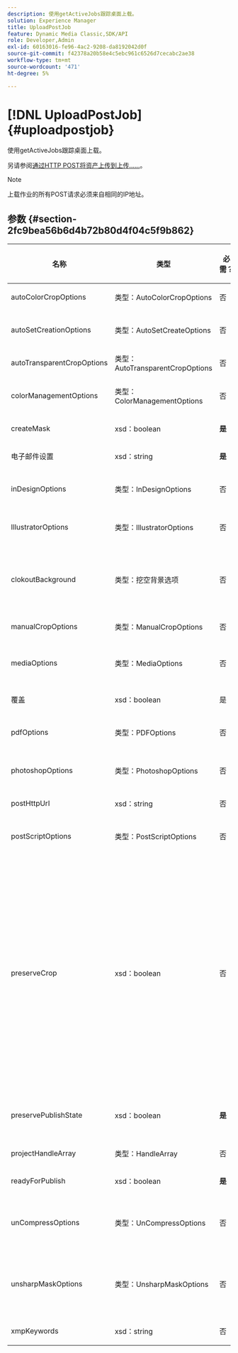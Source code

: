 ```yaml
---
description: 使用getActiveJobs跟踪桌面上载。
solution: Experience Manager
title: UploadPostJob
feature: Dynamic Media Classic,SDK/API
role: Developer,Admin
exl-id: 60163016-fe96-4ac2-9208-da8192042d0f
source-git-commit: f42378a20b58e4c5ebc961c6526d7cecabc2ae38
workflow-type: tm+mt
source-wordcount: '471'
ht-degree: 5%

---
```


# [!DNL UploadPostJob]{#uploadpostjob}

使用getActiveJobs跟踪桌面上载。

另请参阅[通过HTTP POST将资产上传到上传……](../../c-http-post.md#concept-457855c0cdc943339ca1f1bed356991d)。

>[!NOTE]
>
>上载作业的所有POST请求必须来自相同的IP地址。

## 参数 {#section-2fc9bea56b6d4b72b80d4f04c5f9b862}

<table id="table_04100BB8ABD84EF68B0A7CE3AD946414"> 
 <thead> 
  <tr> 
   <th colname="col1" class="entry"> <p>名称 </p> </th> 
   <th colname="col2" class="entry"> <p>类型 </p> </th> 
   <th colname="col3" class="entry"> <p>必需？ </p> </th> 
   <th colname="col4" class="entry"> <p>说明 </p> </th> 
  </tr> 
 </thead>
 <tbody> 
  <tr> 
   <td colname="col1"> <span class="codeph"> <span class="varname"> autoColorCropOptions</span> </span> </td> 
   <td colname="col2"> <span class="codeph">类型：AutoColorCropOptions</span> </td> 
   <td colname="col3"> <p>否 </p> </td> 
   <td colname="col4"> <p>根据颜色自动裁切图像的选项。 </p> </td> 
  </tr> 
  <tr> 
   <td colname="col1"> <span class="codeph"> <span class="varname"> autoSetCreationOptions</span> </span> </td> 
   <td colname="col2"> <span class="codeph">类型：AutoSetCreateOptions</span> </td> 
   <td colname="col3"> <p>否 </p> </td> 
   <td colname="col4"> <p>要应用于上载文件的自动生成集脚本的数组。 </p> </td> 
  </tr> 
  <tr> 
   <td colname="col1"> <span class="codeph"> <span class="varname"> autoTransparentCropOptions</span> </span> </td> 
   <td colname="col2"> <span class="codeph">类型：AutoTransparentCropOptions</span> </td> 
   <td colname="col3"> <p>否 </p> </td> 
   <td colname="col4"> <p>根据透明度从图像边缘去除空格。 </p> </td> 
  </tr> 
  <tr> 
   <td colname="col1"> <span class="codeph"> <span class="varname"> colorManagementOptions</span> </span> </td> 
   <td colname="col2"> <span class="codeph">类型：ColorManagementOptions</span> </td> 
   <td colname="col3"> <p>否 </p> </td> 
   <td colname="col4"> <p>可在上载过程中指定的选项。 该集会影响如何为上传管理颜色。 </p> </td> 
  </tr> 
  <tr> 
   <td colname="col1"> <span class="codeph"> <span class="varname"> createMask</span> </span> </td> 
   <td colname="col2"> <span class="codeph"> xsd：boolean</span> </td> 
   <td colname="col3"> <p><b>是</b> </p> </td> 
   <td colname="col4"> <p>是否创建蒙版。 </p> </td> 
  </tr> 
  <tr> 
   <td colname="col1"> <span class="codeph"> <span class="varname">电子邮件设置</span> </span> </td> 
   <td colname="col2"> <span class="codeph"> xsd：string</span> </td> 
   <td colname="col3"> <p><b>是</b> </p> </td> 
   <td colname="col4"> <p>电子邮件设置的选择。 </p> </td> 
  </tr> 
  <tr> 
   <td colname="col1"> <span class="codeph"> <span class="varname"> inDesignOptions</span> </span> </td> 
   <td colname="col2"> <span class="codeph">类型：InDesignOptions</span> </td> 
   <td colname="col3"> <p>否 </p> </td> 
   <td colname="col4"> <p>用于将InDesign文件上传到图像服务器的选项。 </p> </td> 
  </tr> 
  <tr> 
   <td colname="col1"> <span class="codeph"> <span class="varname"> IllustratorOptions</span> </span> </td> 
   <td colname="col2"> <span class="codeph">类型：IllustratorOptions</span> </td> 
   <td colname="col3"> <p>否 </p> </td> 
   <td colname="col4"> <p>用于将Illustrator文件上传到图像服务器的选项。 </p> </td> 
  </tr> 
  <tr> 
   <td colname="col1"> <span class="codeph"> <span class="varname"> clokoutBackground</span> </span> </td> 
   <td colname="col2"> <span class="codeph">类型：挖空背景选项</span> </td> 
   <td colname="col3"> <p>否 </p> </td> 
   <td colname="col4"> <p>蒙版所选图像的背景。 这样，您就可以将它们叠加到其他图层中，并在主题图像之外具有透明度。 可选. </p> <p>请参阅<a href="../../types/c-data-types/r-knockout-background-options.md#reference-9196371848964d91842b337640791c9c" format="dita" scope="local"> ClokoutBackgroundOptions</a>。 </p> </td> 
  </tr> 
  <tr> 
   <td colname="col1"> <span class="codeph"> <span class="varname"> manualCropOptions</span> </span> </td> 
   <td colname="col2"> <span class="codeph">类型：ManualCropOptions</span> </td> 
   <td colname="col3"> <p>否 </p> </td> 
   <td colname="col4"> <p>手动裁切图像的选项。 </p> </td> 
  </tr> 
  <tr> 
   <td colname="col1"> <span class="codeph"> <span class="varname"> mediaOptions</span> </span> </td> 
   <td colname="col2"> <span class="codeph">类型：MediaOptions</span> </td> 
   <td colname="col3"> <p>否 </p> </td> 
   <td colname="col4"> <p>允许您从视频设置缩略图图像的选项。 </p> <p>请参阅<a href="../../types/c-data-types/r-media-options.md#reference-18618fc6803a4b6e994bbb48eba93b5b" format="dita" scope="local"> MediaOptions</a>。 </p> </td> 
  </tr> 
  <tr> 
   <td colname="col1"> <span class="codeph"> <span class="varname">覆盖</span> </span> </td> 
   <td colname="col2"> <span class="codeph"> xsd：boolean</span> </td> 
   <td colname="col3"> <p>是</p> </td> 
   <td colname="col4"> <p>上传时是否覆盖文件。 </p> </td> 
  </tr> 
  <tr> 
   <td colname="col1"> <span class="codeph"> <span class="varname"> pdfOptions</span> </span> </td> 
   <td colname="col2"> <span class="codeph">类型：PDFOptions</span> </td> 
   <td colname="col3"> <p>否</p> </td> 
   <td colname="col4"> <p>用于将PDF文件上传到图像服务器的选项。 </p> </td> 
  </tr> 
  <tr> 
   <td colname="col1"> <span class="codeph"> <span class="varname"> photoshopOptions</span> </span> </td> 
   <td colname="col2"> <span class="codeph">类型：PhotoshopOptions</span> </td> 
   <td colname="col3"> <p>否 </p> </td> 
   <td colname="col4"> <p>用于将Photoshop文件上传到图像服务器的选项。 </p> </td> 
  </tr> 
  <tr> 
   <td colname="col1"> <span class="codeph"> <span class="varname"> postHttpUrl</span> </span> </td> 
   <td colname="col2"> <span class="codeph"> xsd：string</span> </td> 
   <td colname="col3"> <p>否 </p> </td> 
   <td colname="col4"> <p>正在上传文件的URL。 </p> </td> 
  </tr> 
  <tr> 
   <td colname="col1"> <span class="codeph"> <span class="varname"> postScriptOptions</span> </span> </td> 
   <td colname="col2"> <span class="codeph">类型：PostScriptOptions</span> </td> 
   <td colname="col3"> <p>否 </p> </td> 
   <td colname="col4"> <p>用于将后脚本文件上传到图像服务器的选项。 </p> </td> 
  </tr> 
  <tr> 
   <td colname="col1"> <span class="codeph"> <span class="varname"> preserveCrop</span> </span> </td> 
   <td colname="col2"> <span class="codeph"> xsd：boolean</span> </td> 
   <td colname="col3"> <p>否 </p> </td> 
   <td colname="col4"> <p>控制任何现有裁切定义的保留。 默认为 true。</p> <p>如果您提供manualCropOptions参数和相应的值，则无论是否使用preserveCrop值，新值（不包括0,0，0,0）都会应用于资源。</p><p>如果您<i>未</i>提供manualCropOptions参数，则保留preserveCrop的值。 如果为true，则会保留现有的preserveCrop值；如果为false，则会删除preserveCrop值。</p><p>示例：</p><p><p>&lt;preserveCrop&gt;false&lt;/preserveCrop&gt;<br />&lt;manualCropOptions&gt;<br />   &lt;left&gt;190&lt;/left&gt;<br />   &lt;right&gt;310&lt;/right&gt;<br />   &lt;top&gt;160&lt;/top&gt;<br />   &lt;bottom&gt;120&lt;/bottom&gt;<br />&lt;/manualCropOptions&gt;</p></td> 
  </tr> 
  <tr> 
   <td colname="col1"> <span class="codeph"> <span class="varname"> preservePublishState</span> </span> </td> 
   <td colname="col2"> <span class="codeph"> xsd：boolean</span> </td> 
   <td colname="col3"> <p><b>是</b> </p> </td> 
   <td colname="col4"> <p>控制覆盖时是否保留现有资源的发布状态。 如果未设置，则使用公司默认设置。 </p> </td> 
  </tr> 
  <tr> 
   <td colname="col1"> <span class="codeph"> <span class="varname"> projectHandleArray</span> </span> </td> 
   <td colname="col2"> <span class="codeph">类型：HandleArray</span> </td> 
   <td colname="col3"> <p>否 </p> </td> 
   <td colname="col4"> <p>项目句柄数组。 </p> </td> 
  </tr> 
  <tr> 
   <td colname="col1"> <span class="codeph"> <span class="varname"> readyForPublish</span> </span> </td> 
   <td colname="col2"> <span class="codeph"> xsd：boolean</span> </td> 
   <td colname="col3"> <p><b>是</b> </p> </td> 
   <td colname="col4"> <p>文件是否已标记为准备发布。 </p> </td> 
  </tr> 
  <tr> 
   <td colname="col1"> <span class="codeph"> <span class="varname"> unCompressOptions</span> </span> </td> 
   <td colname="col2"> <span class="codeph">类型：UnCompressOptions</span> </td> 
   <td colname="col3"> <p>否 </p> </td> 
   <td colname="col4"> <p>使用这些可选设置提取并处理已上传TAR/ZIP文件的内容。 </p> <p>请参阅<a href="../../types/c-data-types/r-uncompress-options.md#reference-510ec7028b1540bc9b58745f242d49d5" format="dita" scope="local"> UnCompressOptions</a>。 </p> </td> 
  </tr> 
  <tr> 
   <td colname="col1"> <span class="codeph"> <span class="varname"> unsharpMaskOptions</span> </span> </td> 
   <td colname="col2"> <span class="codeph">类型：UnsharpMaskOptions</span> </td> 
   <td colname="col3"> <p>否 </p> </td> 
   <td colname="col4"> <p>允许您在创建优化的金字塔TIF文件时控制钝化蒙版设置的选项。 使用这些设置帮助提高图像锐度。 </p> <p>查看<a href="../../types/c-data-types/r-unsharp-mask-options.md#reference-b9a96244d7ee4424bc4ac3c23be3be3d" format="dita" scope="local"> UnsharpMaskOptions</a>。 </p> </td> 
  </tr> 
  <tr> 
   <td colname="col1"><span class="codeph"><span class="varname"> xmpKeywords</span></span> </td> 
   <td colname="col2"><span class="codeph"> xsd：string</span> </td> 
   <td colname="col3"> <p>否 </p> </td> 
   <td colname="col4"> <p>上载作业中所有内容的附加元数据选项。 </p> </td> 
  </tr> 
 </tbody> 
</table>

